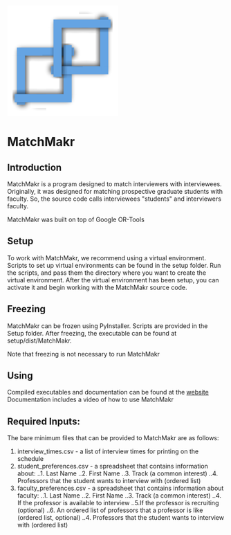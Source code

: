 [logo]: https://github.com/calerc/MatchMakr/blob/master/src/MatchMakr_Icon.png "MatchMakr Logo"

![alt text][logo]
# MatchMakr

## Introduction
MatchMakr is a program designed to match interviewers with interviewees.  Originally, it was designed for matching prospective graduate students with faculty.  So, the source code calls interviewees "students" and interviewers faculty.

MatchMakr was built on top of Google OR-Tools

## Setup
To work with MatchMakr, we recommend using a virtual environment.  Scripts to set up virtual environments can be found in the setup folder.  Run the scripts, and pass them the directory where you want to create the virtual environment.  After the virtual environment has been setup, you can activate it and begin working with the MatchMakr source code.

## Freezing
MatchMakr can be frozen using PyInstaller.  Scripts are provided in the Setup folder.  After freezing, the executable can be found at setup/dist/MatchMakr.

Note that freezing is not necessary to run MatchMakr

## Using
Compiled executables and documentation can be found at the [website](https://sites.google.com/case.edu/matchmakr/home)
Documentation includes a video of how to use MatchMakr

## Required Inputs:
The bare minimum files that can be provided to MatchMakr are as follows:
1. interview_times.csv - a list of interview times for printing on the schedule
2. student_preferences.csv - a spreadsheet that contains information about:
..1. Last Name
..2. First Name
..3. Track (a common interest)
..4. Professors that the student wants to interview with (ordered list)
3. faculty_preferences.csv - a spreadsheet that contains information about faculty:
..1. Last Name
..2. First Name
..3. Track (a common interest)
..4. If the professor is available to interview
..5.If the professor is recruiting (optional)
..6. An ordered list of professors that a professor is like (ordered list, optional)
..4. Professors that the student wants to interview with (ordered list)



